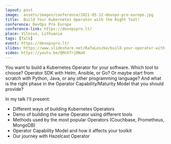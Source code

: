 ```yaml
---
layout: post
image:  assets/images/conference/2021-05-12-devops-pro-europe.jpg
title:  Build Your Kubernetes Operator with the Right Tool!
conference: DevOps Pro Europe
conference-link: https://devopspro.lt/
place: Vilnius, Lithuania
tags: [Talk]
event: https://devopspro.lt/
slides: https://www.slideshare.net/RafaLeszko/build-your-operator-with-the-right-tool
video: https://youtu.be/QMch7rjDNa0
---
```


You want to build a Kubernetes Operator for your software. Which tool to choose? Operator SDK with Helm, Ansible, or Go? Or maybe start from scratch with Python, Java, or any other programming language? And what is the right phase in the Operator Capability/Maturity Model that you should provide?

In my talk I'll present:
- Different ways of building Kubernetes Operators
- Demo of building the same Operator using different tools
- Methods used by the most popular Operators (Couchbase, Prometheus, MongoDB)
- Operator Capability Model and how it affects your toolkit
- Our journey with Hazelcast Operator
